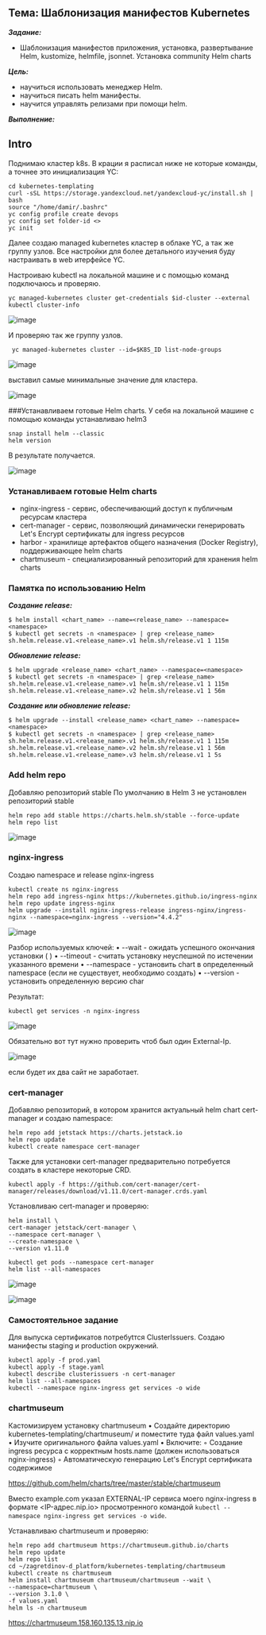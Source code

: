 ## Тема: Шаблонизация манифестов Kubernetes

___Задание:___ 

- Шаблонизация манифестов приложения, установка, развертывание Helm, kustomize,  helmfile, jsonnet. Установка community Helm charts

___Цель:___ 

- научиться использовать менеджер Helm.
- научиться писать helm манифесты.
- научится управлять релизами при помощи helm.

___Выполнение:___

## Intro
Поднимаю кластер k8s. В крации я расписал ниже не которые команды, а точнее это инициализация YC:    

```
cd kubernetes-templating
curl -sSL https://storage.yandexcloud.net/yandexcloud-yc/install.sh | bash
source "/home/damir/.bashrc"
yc config profile create devops
yc config set folder-id <>
yc init
```
Далее создаю managed kubernetes кластер в облаке YC, а так же группу узлов. Все настройки для более детального изучения буду настраивать в web итерфейсе YC.

Настроиваю kubectl на локальной машине и с помощью команд подключаюсь и проверяю.
```
yc managed-kubernetes cluster get-credentials $id-cluster --external
kubectl cluster-info
```
![image](https://github.com/otus-kuber-2023-10/zagretdinov-d_platform/assets/85208391/cc2dde5d-3c5c-4d48-8906-daf2dde15992)

И проверяю так же группу узлов.
```
 yc managed-kubernetes cluster --id=$K8S_ID list-node-groups
```

![image](https://github.com/otus-kuber-2023-10/zagretdinov-d_platform/assets/85208391/ddaacd32-651a-4fee-8849-6231d2df9ddc)

выставил самые минимальные значение для кластера.

![image](https://github.com/otus-kuber-2023-10/zagretdinov-d_platform/assets/85208391/def0c7a5-9e13-493f-a04e-8521a46a1a79)


###Устанавливаем готовые Helm charts.
У себя на локальной машине с помощью команды устанавливаю helm3
```
snap install helm --classic
helm version
```
В результате получается.

![image](https://github.com/otus-kuber-2023-10/zagretdinov-d_platform/assets/85208391/7fd64ca5-bb36-4813-bea9-0521e81389fe)

### Устанавливаем готовые Helm charts
- nginx-ingress - сервис, обеспечивающий доступ к публичным ресурсам кластера
- cert-manager - сервис, позволяющий динамически генерировать Let's Encrypt сертификаты для ingress ресурсов
- harbor - хранилище артефактов общего назначения (Docker Registry), поддерживающее helm charts
- chartmuseum - специализированный репозиторий для хранения helm charts

### Памятка по использованию Helm
___Создание release:___
```
$ helm install <chart_name> --name=<release_name> --namespace=<namespace>
$ kubectl get secrets -n <namespace> | grep <release_name>
sh.helm.release.v1.<release_name>.v1 helm.sh/release.v1 1 115m
```
___Обновление release:___
```
$ helm upgrade <release_name> <chart_name> --namespace=<namespace>
$ kubectl get secrets -n <namespace> | grep <release_name>
sh.helm.release.v1.<release_name>.v1 helm.sh/release.v1 1 115m
sh.helm.release.v1.<release_name>.v2 helm.sh/release.v1 1 56m
```
___Создание или обновление release:___
```
$ helm upgrade --install <release_name> <chart_name> --namespace=<namespace>
$ kubectl get secrets -n <namespace> | grep <release_name>
sh.helm.release.v1.<release_name>.v1 helm.sh/release.v1 1 115m
sh.helm.release.v1.<release_name>.v2 helm.sh/release.v1 1 56m
sh.helm.release.v1.<release_name>.v3 helm.sh/release.v1 1 5s
```
### Add helm repo

Добавляю репозиторий stable
По умолчанию в Helm 3 не установлен репозиторий stable

```
helm repo add stable https://charts.helm.sh/stable --force-update
helm repo list
```

![image](https://github.com/otus-kuber-2023-10/zagretdinov-d_platform/assets/85208391/0277b176-cf4e-4ace-92e5-fe93eb031615)


### nginx-ingress
Создаю namespace и release nginx-ingress

```
kubectl create ns nginx-ingress
helm repo add ingress-nginx https://kubernetes.github.io/ingress-nginx
helm repo update ingress-nginx
helm upgrade --install nginx-ingress-release ingress-nginx/ingress-nginx --namespace=nginx-ingress --version="4.4.2"

```

![image](https://github.com/otus-kuber-2023-10/zagretdinov-d_platform/assets/85208391/4e12615a-2616-4379-ac37-d2ebeb51e0c2)


Разбор используемых ключей:
• --wait - ожидать успешного окончания установки ( )
• --timeout - считать установку неуспешной по истечении указанного
времени
• --namespace - установить chart в определенный namespace (если не существует, необходимо создать)
• --version - установить определенную версию char

Результат:
```
kubectl get services -n nginx-ingress
```
![image](https://github.com/otus-kuber-2023-10/zagretdinov-d_platform/assets/85208391/f08ae4fc-7387-4091-9023-6cc3de8c087c)

Обязательно вот тут нужно проверить чтоб был один External-Ip.

![image](https://github.com/otus-kuber-2023-10/zagretdinov-d_platform/assets/85208391/9b428b95-cd44-47e7-9928-6bc0584b6b23)

если будет их два сайт не заработает.


### cert-manager

Добавляю репозиторий, в котором хранится актуальный helm chart cert-manager и создаю namespace:
```
helm repo add jetstack https://charts.jetstack.io
helm repo update
kubectl create namespace cert-manager
```
Также для установки cert-manager предварительно потребуется создать в кластере некоторые CRD.
```
kubectl apply -f https://github.com/cert-manager/cert-manager/releases/download/v1.11.0/cert-manager.crds.yaml
```
Установливаю cert-manager и проверяю:

```
helm install \
cert-manager jetstack/cert-manager \
--namespace cert-manager \
--create-namespace \
--version v1.11.0

kubectl get pods --namespace cert-manager
helm list --all-namespaces
```
![image](https://github.com/otus-kuber-2023-10/zagretdinov-d_platform/assets/85208391/7203ba59-7d3f-4a86-9429-fc36a9c473b7)

![image](https://github.com/otus-kuber-2023-10/zagretdinov-d_platform/assets/85208391/74ef72e6-d8f8-4a89-8c72-c5ad4146fdf7)


### Самостоятельное задание
Для выпуска сертификатов потребуtтся ClusterIssuers. Создаю манифесты staging и production окружений.

```
kubectl apply -f prod.yaml
kubectl apply -f stage.yaml
kubectl describe clusterissuers -n cert-manager
helm list --all-namespaces
kubectl --namespace nginx-ingress get services -o wide
```

### chartmuseum

Кастомизируем установку chartmuseum
• Создайте директорию kubernetes-templating/chartmuseum/ и поместите туда файл values.yaml
• Изучите оригинального файла values.yaml
• Включите:
    ◦ Создание ingress ресурса с корректным hosts.name (должен
использоваться nginx-ingress)
    ◦ Автоматическую генерацию Let's Encrypt сертификата
содержимое

https://github.com/helm/charts/tree/master/stable/chartmuseum

Вместо example.com указал EXTERNAL-IP сервиса моего nginx-ingress в формате <IP-адрес.nip.io> просмотренного командой ```kubectl --namespace nginx-ingress get services -o wide```.

Устанавливаю chartmuseum и проверяю:
```
helm repo add chartmuseum https://chartmuseum.github.io/charts
helm repo update
helm repo list
cd ~/zagretdinov-d_platform/kubernetes-templating/chartmuseum
kubectl create ns chartmuseum
helm install chartmuseum chartmuseum/chartmuseum --wait \
--namespace=chartmuseum \
--version 3.1.0 \
-f values.yaml
helm ls -n chartmuseum
```

https://chartmuseum.158.160.135.13.nip.io

